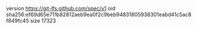 version https://git-lfs.github.com/spec/v1
oid sha256:ef69d65e711b82812aeb9ea0f2c9beb94831805938301eabd41c5ac8f849fc45
size 17323
